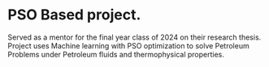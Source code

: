 # PSO Based project.
Served as a mentor for the final year class of 2024 on their research thesis.
Project uses Machine learning with PSO optimization to solve Petroleum Problems under Petroleum fluids and thermophysical properties.
